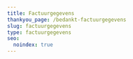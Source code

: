 ```yaml
---
title: Factuurgegevens
thankyou_page: /bedankt-factuurgegevens
slug: factuurgegevens
type: factuurgegevens
seo:
  noindex: true
---
```

